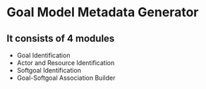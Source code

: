 # Goal Model Metadata Generator
## It consists of 4 modules 
- Goal Identification
- Actor and Resource Identification
- Softgoal Identification
- Goal-Softgoal Association Builder
